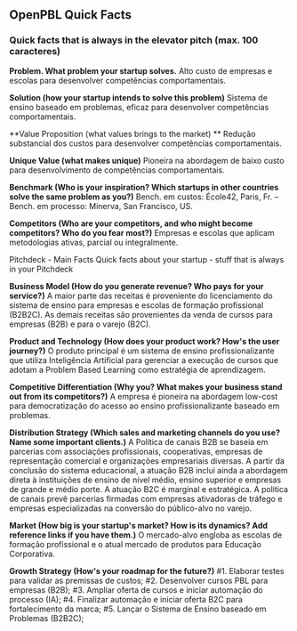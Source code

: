 <!--
<p align="center">    
    <a href="#english">English</a>
    ·
    <a href="#portuguese">Portuguese</a>
</p>

<a name="english"></a>
<br>

## ABOUT OPEN-PBL

A 




<br>
<p align="center">    
    <a href="#english">English</a>
    ·
    <a href="#portuguese">Portuguese</a>
</p>

## <br>
<br><br><br><br><br><br><br><br><br><br><br><br><br><br><br><br><br><br><br><br><br><br><br><br><br>
<br><br><br><br><br><br><br><br><br><br><br><br><br><br><br><br><br><br><br><br><br><br><br><br><br>


<a name="spanish"></a> 
<br>

--> 

<a name="portuguese"></a> 
<br>

## OpenPBL Quick Facts

### Quick facts that is always in the elevator pitch (max. 100 caracteres)

**Problem. What problem your startup solves.**
Alto custo de empresas e escolas para desenvolver competências comportamentais.

**Solution
(how your startup intends to solve this problem)**
Sistema de ensino baseado em problemas, eficaz para desenvolver competências comportamentais. 

**Value Proposition
(what values brings  to the market) **
Redução substancial dos custos para desenvolver competências comportamentais. 

**Unique Value
(what makes unique)**
Pioneira na abordagem de baixo custo para desenvolvimento de competências comportamentais.

**Benchmark
(Who is your inspiration? Which startups in other countries solve the same problem as you?)**
Bench. em custos: École42, Paris, Fr. – Bench. em processo: Minerva, San Francisco, US.

**Competitors
(Who are your competitors, and who might become competitors? Who do you fear most?)**
Empresas e escolas que aplicam metodologias ativas, parcial ou integralmente.


Pitchdeck - Main Facts 
Quick facts about your startup - stuff that is always in your Pitchdeck

**Business Model (How do you generate revenue? Who pays for your service?)**
A maior parte das receitas é proveniente do licenciamento do sistema de ensino para empresas e escolas de formação profissional (B2B2C). As demais receitas são provenientes da venda de cursos para empresas (B2B) e para o varejo (B2C).
 
**Product and Technology (How does your product work? How's the user journey?)**
O produto principal é um sistema de ensino profissionalizante que utiliza Inteligência Artificial para gerenciar a execução de cursos que adotam a Problem Based Learning como estratégia de aprendizagem.

**Competitive Differentiation (Why you? What makes your business stand out from its competitors?)**
A empresa é pioneira na abordagem low-cost para democratização do acesso ao ensino profissionalizante baseado em problemas.


**Distribution Strategy (Which sales and marketing channels do you use? Name some important clients.)**
A Política de canais B2B se baseia em parcerias com associações profissionais, cooperativas, empresas de representação comercial e organizações empresariais diversas. A partir da conclusão do sistema educacional, a atuação B2B inclui ainda a abordagem direta à instituições de ensino de nível médio, ensino superior e empresas de grande e médio porte.  A atuação B2C é marginal e estratégica. A politica de canais prevê parcerias firmadas com empresas ativadoras de tráfego e empresas especializadas na conversão do público-alvo no varejo.

**Market (How big is your startup's market? How is its dynamics? Add reference links if you have them.)**
O mercado-alvo engloba as escolas de formação profissional e o atual mercado de produtos para Educação Corporativa.

**Growth Strategy (How's your roadmap for the future?)**
#1. Elaborar testes para validar as premissas de custos;
#2. Desenvolver cursos PBL para empresas (B2B);
#3. Ampliar oferta de cursos e iniciar automação do processo (IA);
#4. Finalizar automação e iniciar oferta B2C para fortalecimento da marca; 
#5. Lançar o Sistema de Ensino baseado em Problemas (B2B2C);












